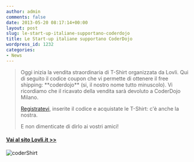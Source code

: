 ```yaml
---
author: admin
comments: false
date: 2013-05-20 08:17:14+00:00
layout: post
slug: le-start-up-italiane-supportano-coderdojo
title: Le Start-up italiane supportano CoderDojo
wordpress_id: 1232
categories:
- News
---
```


<blockquote>Oggi inizia la vendita straordinaria di T-Shirt organizzata da Lovli.
Qui di seguito il codice coupon che vi permette di ottenere il free shipping: **coderdojo** (si, il nostro nome tutto minuscolo).
Vi ricordiamo che il ricavato della vendita sarà devoluto a CoderDojo Milano.

[Registratevi](//lovli.it/), inserite il codice e acquistate le T-Shirt: c'è anche la nostra.

E non dimenticate di dirlo ai vostri amici!</blockquote>




#### [Vai al sito Lovli.it >>](//lovli.it/)


![coderShirt](//coderdojomilano.it/wp-content/uploads/2013/05/coderShirt.jpg)


